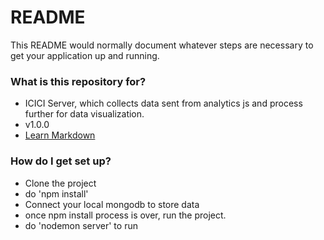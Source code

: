 # README #

This README would normally document whatever steps are necessary to get your application up and running.

### What is this repository for? ###

* ICICI Server, which collects data sent from analytics js and process further for data visualization.
* v1.0.0
* [Learn Markdown](https://bitbucket.org/Balasubramani/flurenco-server)

### How do I get set up? ###

* Clone the project
* do 'npm install'
* Connect your local mongodb to store data
* once npm install process is over, run the project.
* do 'nodemon server' to run